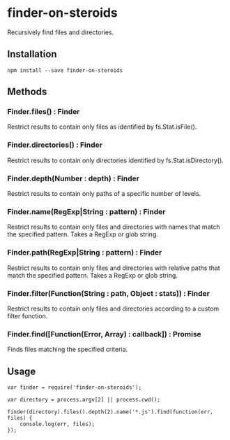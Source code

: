 # finder-on-steroids
Recursively find files and directories.

## Installation

	npm install --save finder-on-steroids

## Methods

### Finder.files() : Finder

Restrict results to contain only files as identified by fs.Stat.isFile().

### Finder.directories() : Finder

Restrict results to contain only directories identified by fs.Stat.isDirectory().

### Finder.depth(Number : depth) : Finder

Restrict results to contain only paths of a specific number of levels.

### Finder.name(RegExp|String : pattern) : Finder

Restrict results to contain only files and directories with names that match the specified pattern. Takes a RegExp or glob string.

### Finder.path(RegExp|String : pattern) : Finder

Restrict results to contain only files and directories with relative paths that match the specified pattern. Takes a RegExp or glob string.

### Finder.filter(Function(String : path, Object : stats)) : Finder

Restrict results to contain only files and directories according to a custom filter function.

### Finder.find([Function(Error, Array) : callback]) : Promise

Finds files matching the specified criteria.

## Usage

	var finder = require('finder-on-steroids');

	var directory = process.argv[2] || process.cwd();

	finder(directory).files().depth(2).name('*.js').find(function(err, files) {
		console.log(err, files);
	});
